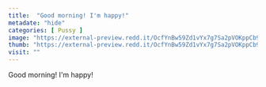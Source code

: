 ```yaml
---
title:  "Good morning! I'm happy!"
metadate: "hide"
categories: [ Pussy ]
image: "https://external-preview.redd.it/OcfYnBw59Zd1vYx7g7Sa2pVOKppCb9HtkHs5ONK-z-k.jpg?auto=webp&s=bf30a19d57ac48eed1ccab1d92c8c65a200a4877"
thumb: "https://external-preview.redd.it/OcfYnBw59Zd1vYx7g7Sa2pVOKppCb9HtkHs5ONK-z-k.jpg?width=1080&crop=smart&auto=webp&s=ec5bfcd8204f38b348571f2ea55348bc9e688e21"
visit: ""
---
```

Good morning! I'm happy!
